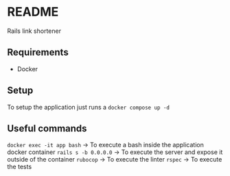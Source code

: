 # README

Rails link shortener

## Requirements

- Docker

## Setup

To setup the application just runs a `docker compose up -d`

## Useful commands

`docker exec -it app bash` -> To execute a bash inside the application docker container
`rails s -b 0.0.0.0` -> To execute the server and expose it outside of the container
`rubocop` -> To execute the linter
`rspec` -> To execute the tests
